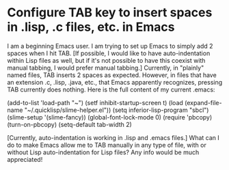 
# Configure TAB key to insert spaces in .lisp, .c files, etc. in Emacs

I am a beginning Emacs user. I am trying to set up Emacs to simply add 2 spaces when I hit TAB. [If possible, I would like to have auto-indentation within Lisp files as well, but if it's not possible to have this coexist with manual tabbing, I would prefer manual tabbing.]
Currently, in "plainly" named files, TAB inserts 2 spaces as expected. However, in files that have an extension .c, .lisp, .java, etc., that Emacs apparently recognizes, pressing TAB currently does nothing.
Here is the full content of my current .emacs:

(add-to-list 'load-path "~")
(setf inhibit-startup-screen t)
(load (expand-file-name "~/.quicklisp/slime-helper.el"))
(setq inferior-lisp-program "sbcl")
(slime-setup '(slime-fancy))
(global-font-lock-mode 0)
(require 'pbcopy)
(turn-on-pbcopy)
(setq-default tab-width 2)


[Currently, auto-indentation is working in .lisp and .emacs files.]
What can I do to make Emacs allow me to TAB manually in any type of file, with or without Lisp auto-indentation for Lisp files? Any info would be much appreciated!

        